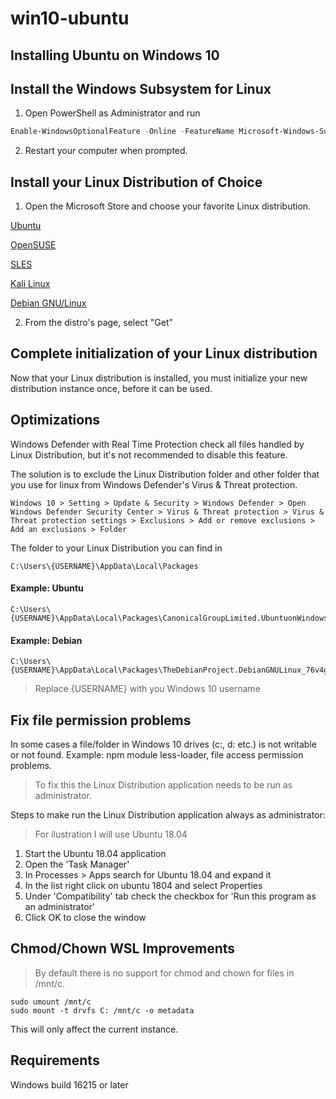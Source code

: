 # win10-ubuntu

## Installing Ubuntu on Windows 10

## Install the Windows Subsystem for Linux

1. Open PowerShell as Administrator and run

```powershell
Enable-WindowsOptionalFeature -Online -FeatureName Microsoft-Windows-Subsystem-Linux
```

2. Restart your computer when prompted.

## Install your Linux Distribution of Choice

1. Open the Microsoft Store and choose your favorite Linux distribution.

[Ubuntu](https://www.microsoft.com/store/p/ubuntu/9nblggh4msv6)

[OpenSUSE](https://www.microsoft.com/store/apps/9njvjts82tjx)

[SLES](https://www.microsoft.com/store/apps/9p32mwbh6cns)

[Kali Linux](https://www.microsoft.com/store/apps/9PKR34TNCV07)

[Debian GNU/Linux](https://www.microsoft.com/store/apps/9MSVKQC78PK6)

2. From the distro's page, select "Get"

## Complete initialization of your Linux distribution

Now that your Linux distribution is installed, you must initialize your new distribution instance once, before it can be used.

## Optimizations

Windows Defender with Real Time Protection check all files handled by Linux Distribution, but it's not recommended to disable this feature.

The solution is to exclude the Linux Distribution folder and other folder that you use for linux from Windows Defender's Virus & Threat protection.

```
Windows 10 > Setting > Update & Security > Windows Defender > Open Windows Defender Security Center > Virus & Threat protection > Virus & Threat protection settings > Exclusions > Add or remove exclusions > Add an exclusions > Folder
```

The folder to your Linux Distribution you can find in

```
C:\Users\{USERNAME}\AppData\Local\Packages
```

#### Example: Ubuntu

```
C:\Users\{USERNAME}\AppData\Local\Packages\CanonicalGroupLimited.UbuntuonWindows_79rhkp1fndgsc
```

#### Example: Debian

```
C:\Users\{USERNAME}\AppData\Local\Packages\TheDebianProject.DebianGNULinux_76v4gfsz19hv4
```

> Replace {USERNAME} with you Windows 10 username

## Fix file permission problems

In some cases a file/folder in Windows 10 drives (c:, d: etc.) is not writable or not found. Example: npm module less-loader, file access permission problems.

> To fix this the Linux Distribution application needs to be run as administrator.

Steps to make run the Linux Distribution application always as administrator:

> For ilustration I will use Ubuntu 18.04

1. Start the Ubuntu 18.04 application
2. Open the 'Task Manager'
3. In Processes > Apps search for Ubuntu 18.04 and expand it 
4. In the list right click on ubuntu 1804 and select Properties
5. Under 'Compatibility' tab check the checkbox for 'Run this program as an administrator'
6. Click OK to close the window

## Chmod/Chown WSL Improvements

> By default there is no support for chmod and chown for files in /mnt/c.

```
sudo umount /mnt/c
sudo mount -t drvfs C: /mnt/c -o metadata
```

This will only affect the current instance.

## Requirements

Windows build 16215 or later